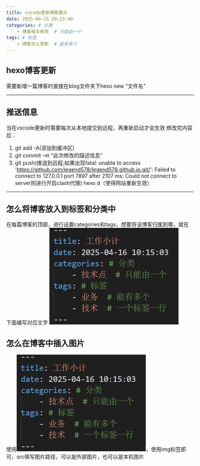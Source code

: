 ```yaml
---
title: vscode更新博客要点
date: 2025-04-15 20:23:40
categories: # 分类
	- 博客相关修改  # 只能由一个
tags: # 标签
	- 博客怎么更新  # 能有多个
---
```


## hexo博客更新
需要新增一篇博客时直接在blog文件夹下hexo new “文件名”

---

## 推送信息
当在vscode更新时需要每次从本地提交到远程，再重新启动才会生效
修改完内容后：
1. git add -A(添加到缓冲区)
2. git commit -m "此次修改的描述信息"
3. git push(推送到远程;如果出现fatal: unable to access 'https://github.com/legend578/legend578.github.io.git/': Failed to connect to 127.0.0.1 port 7897 after 2107 ms: Could not connect to server则进行开启clash代理)
hexo d（使得网站重新生效）
---

## 怎么将博客放入到标签和分类中
在每篇博客的顶部，进行设置categories和tags，想要将该博客归属到哪，就在下面编写对应文字
<img src="/img/vscode1.png" width="auto" height="auto">

## 怎么在博客中插入图片
使用<img src="/img/vscode1.png" width="auto" height="auto">，使用img标签即可，src填写图片路径，可以是外部图片，也可以是本机图片
